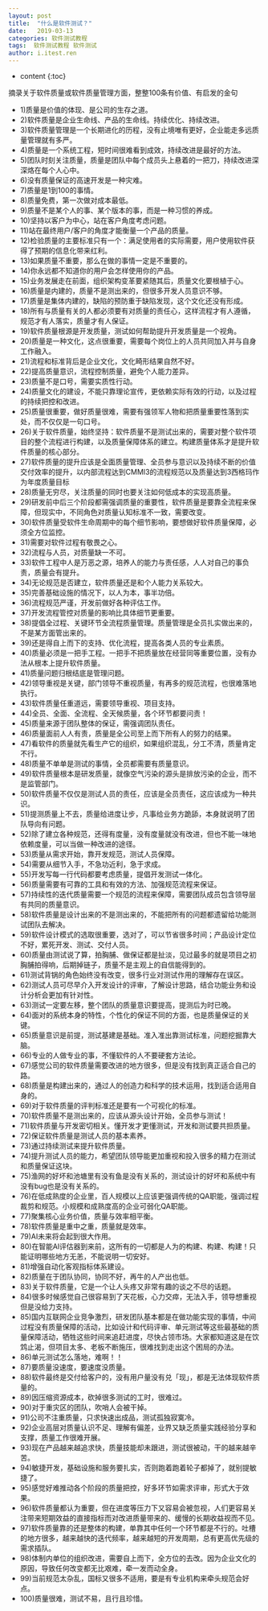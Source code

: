 ```yaml
---
layout: post
title:  "什么是软件测试？"
date:   2019-03-13 
categories: 软件测试教程
tags:  软件测试教程 软件测试
author: i.itest.ren
---
```


* content
{:toc}

摘录关于软件质量或软件质量管理方面，整整100条有价值、有启发的金句







- 1)质量是价值的体现、是公司的生存之道。
- 2)软件质量是企业生命线、产品的生命线。持续优化、持续改进。
- 3)软件质量管理是一个长期进化的历程，没有止境唯有更好，企业能走多远质量管理就有多严。
- 4)质量是一个系统工程，短时间很难看到成效，持续改进是最好的方法。
- 5)团队时刻关注质量，质量是团队中每个成员头上悬着的一把刀，持续改进深深烙在每个人心中。
- 6)没有质量保证的高速开发是一种灾难。
- 7)质量是1到100的事情。
- 8)质量免费，第一次做对成本最低。
- 9)质量不是某个人的事、某个版本的事，而是一种习惯的养成。
- 10)坚持以客户为中心，站在客户角度考虑问题。
- 11)站在最终用户/客户的角度才能衡量一个产品的质量。
- 12)检验质量的主要标准只有一个：满足使用者的实际需要，用户使用软件获得了预期的信息化带来红利。
- 13)如果质量不重要，那么在做的事情一定是不重要的。
- 14)你永远都不知道你的用户会怎样使用你的产品。
- 15)业务发展走在前面，组织架构变革要紧随其后，质量文化要根植于心。
- 16)质量是内建的，质量不是测出来的，但很多开发人员意识不够。
- 17)质量是集体内建的，缺陷的预防重于缺陷发现，这个文化还没有形成。
- 18)所有与质量有关的人都必须要有对质量的责任心，这样流程才有人遵循，规范才有人落实，质量才有人保证。
- 19)软件质量根源是开发质量，测试如何帮助提升开发质量是一个视角。
- 20)质量是一种文化，这点很重要，需要每个岗位上的人员共同加入并与自身工作融入。
- 21)流程和标准背后是企业文化，文化畸形结果自然不好。
- 22)提高质量意识，流程控制质量，避免个人能力差异。
- 23)质量不是口号，需要实质性行动。
- 24)质量文化的建设，不能只靠理论宣传，更依赖实际有效的行动，以及过程的持续把控和改进。
- 25)质量很重要，做好质量很难，需要有强领军人物和把质量重要性落到实处，而不仅仅是一句口号。
- 26)关于软件质量，始终坚持：软件质量不是测试出来的，需要对整个软件项目的整个流程进行构建，以及质量保障体系的建立。构建质量体系才是提升软件质量的核心部分。
- 27)软件质量的提升应该是全面质量管理、全员参与意识以及持续不断的价值交付效率的提升，以内部流程达到CMMI3的流程规范以及质量达到3西格玛作为年度质量目标
- 28)质量无穷尽，关注质量的同时也要关注如何低成本的实现高质量。
- 29)研发前中后三个阶段都需强调质量的重要性，软件质量是要靠全流程来保障，但现实中，不同角色对质量认知标准不一致，需要改变。
- 30)软件质量受软件生命周期中的每个细节影响，要想做好软件质量保障，必须全方位监控。
- 31)需要对软件过程有敬畏之心。
- 32)流程与人员，对质量缺一不可。
- 33)软件工程中人是万恶之源，培养人的能力与责任感，人人对自己的事负责，质量会有提升。
- 34)无论规范是否建立，软件质量还是和个人能力关系较大。
- 35)完善基础设施的情况下，以人为本，事半功倍。
- 36)流程规范严谨，开发前做好各种评估工作。
- 37)开发流程管控对质量的影响比具体细节更重要。
- 38)提倡全过程、关键环节全流程质量管理。质量管理是全员扎实做出来的，不是某方面管出来的。
- 39)还是得自上而下的支持、优化流程，提高各类人员的专业素质。
- 40)质量必须是一把手工程。一把手不把质量放在经营同等重要位置，没有办法从根本上提升软件质量。
- 41)质量问题归根结底是管理问题。
- 42)领导重视是关键，部门领导不重视质量，有再多的规范流程，也很难落地执行。
- 43)软件质量任重道远，需要领导重视、项目支持。
- 44)全员、全面、全流程、全天候质量，各个环节都要问责！
- 45)质量来源于团队整体的保证，需强调团队责任。
- 46)质量面前人人有责，质量是全公司至上而下所有人的努力的结果。
- 47)看软件的质量就先看生产它的组织，如果组织混乱，分工不清，质量肯定不行。
- 48)质量不单单是测试的事情，全员都需要有质量意识。
- 49)软件质量根本是研发质量，就像空气污染的源头是排放污染的企业，而不是监管部门。
- 50)软件质量不仅仅是测试人员的责任，应该是全员责任，这应该成为一种共识。
- 51)提测质量上不去，质量给进度让步，凡事给业务方跪舔，本身就说明了团队导向有问题。
- 52)除了建立各种规范，还得有度量，没有度量就没有改进，但也不能一味地依赖度量，可以当做一种改进的途径。
- 53)质量从需求开始，靠开发规范，测试人员保障。
- 54)需要从细节入手，不急功近利，急于求成。
- 55)开发写每一行代码都要考虑质量，提倡开发测试一体化。
- 56)质量需要有可靠的工具和有效的方法、加强规范流程来保证。
- 57)持续性的迭代质量需要一个规范的流程来保障，需要团队成员包含领导层有共同的质量意识。
- 58)软件质量是设计出来的不是测出来的，不能把所有的问题都遗留给功能测试团队去解决。
- 59)软件设计模式的选取很重要，选对了，可以节省很多时间；产品设计定位不好，累死开发、测试、交付人员。
- 60)质量由测试说了算，拍胸脯、做保证都是扯淡，见过最多的就是项目之初胸脯拍得响，后期掉链子，质量不是主观上的自信能得到的。
- 61)测试背锅的角色始终没有改变，很多行业对测试作用的理解存在误区。
- 62)测试人员可尽早介入开发设计的评审，了解设计思路，结合功能业务和设计分析会更加有针对性。
- 63)测试一定要左移，整个团队的质量意识要提高，提测后为时已晚。
- 64)面对的系统本身的特性，个性化的保证不同的方面，也是质量保证的关键。
- 65)质量意识是前提，测试基建是基础。准入准出靠测试标准，问题挖掘靠大脑。
- 66)专业的人做专业的事，不懂软件的人不要硬套方法论。
- 67)感觉公司的软件质量需要改进的地方很多，但是没有找到真正适合自己的路。
- 68)质量是构建出来的，通过人的创造力和科学的技术运用，找到适合适用自身的。
- 69)对于软件质量的评判标准还是要有一个可视化的标准。
- 70)软件质量不是测出来的，应该从源头设计开始，全员参与测试！
- 71)软件质量与开发密切相关。懂开发才更懂测试，开发和测试要共担质量。
- 72)保证软件质量是测试人员的基本素养。
- 73)通过持续测试来提升软件质量。
- 74)提升测试人员的能力，希望团队领导能更加重视和投入很多的精力在测试和质量保证这块。
- 75)渔网的好坏和池塘里有没有鱼是没有关系的，测试设计的好坏和系统中有没有bug也是没有关系的。
- 76)在低成熟度的企业里，百人规模以上应该更强调传统的QA职能，强调过程裁剪和规范。小规模和成熟度高的企业可弱化QA职能。
- 77)聚集核心业务价值，质量与效率相平衡。
- 78)软件质量是重中之重，质量就是效率。
- 79)AI未来将会起到很大作用。
- 80)在智能AI评估器到来前，这所有的一切都是人为的构建、构建、构建！只能证明哪些地方无恙，不能说明一切安好。
- 81)增强自动化客观指标体系建设。
- 82)质量在于团队协同，协同不好，再牛的人产出也低。
- 83)关于软件质量，它是一个让人头疼又非常有趣的谈之不尽的话题。
- 84)很多时候感觉自己很容易到了天花板，心力交瘁，无法入手，领导想重视但是没给力支持。
- 85)国内互联网企业竞争激烈，研发团队基本都是在做功能实现的事情，中间过程没有质量保障的活动，比如设计和代码评审、单元测试等这些最基础的质量保障活动，牺牲这些时间来追赶进度，尽快占领市场。大家都知道这是在饮鸩止渴，但项目太多、老板不断施压，很难找到走出这个困局的办法。
- 86)单元测试怎么落地，难啊！！
- 87)要质量没速度，要速度没质量。
- 88)软件最终是交付给客户的，没有用户量没有兑「现」，都是无法体现软件质量的。
- 89)因压缩资源成本，砍掉很多测试的工时，很难过。
- 90)对于重灾区的团队，吹哨人会被干掉。
- 91)公司不注重质量，只求快速出成品，测试孤独寂寞冷。
- 92)企业高层对质量认识不足、理解有偏差，业界又缺乏质量实践经验分享和支撑，质量工作很难开展。
- 93)现在产品越来越追求快，质量技能却未跟进，测试很被动，干的越来越辛苦。
- 94)敏捷开发，基础设施和服务要扎实，否则跑着跑着轮子都掉了，就别提敏捷了。
- 95)感觉好难推动各个阶段的质量把控，好多环节如需求评审，形式大于效果。
- 96)软件质量都认为重要，但在进度等压力下又容易会被忽视，人们更容易关注带来短期效益的直接指标而对改进质量带来的、缓慢的长期收益视而不见。
- 97)软件质量靠的还是整体的构建，单靠其中任何一个环节都是不行的。吐槽的地方很多，越来越快的迭代频率，越来越短的开发周期，总有更高优先级的需求插队。
- 98)体制内单位的组织改进，需要自上而下，全方位的去改。因为企业文化的原因，导致任何改变都无比艰难，牵一发而动全身。
- 99)当前规范太杂乱，国标又很多不适用，要是有专业机构来牵头规范会好点。
- 100)质量很难，测试不易，且行且珍惜。
